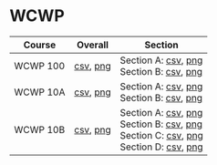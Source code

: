 # WCWP

| Course | Overall | Section |
| ------ | ------- | ------- |
| WCWP 100 | [csv](https://github.com/UCSD-Historical-Enrollment-Data/2024Summer1/blob/main/overall/WCWP%20100.csv), [png](https://raw.githubusercontent.com/UCSD-Historical-Enrollment-Data/2024Summer1/main/plot_overall/WCWP%20100.png) | Section A: [csv](https://github.com/UCSD-Historical-Enrollment-Data/2024Summer1/blob/main/section/WCWP%20100_A.csv), [png](https://raw.githubusercontent.com/UCSD-Historical-Enrollment-Data/2024Summer1/main/plot_section/WCWP%20100_A.png)<br>Section B: [csv](https://github.com/UCSD-Historical-Enrollment-Data/2024Summer1/blob/main/section/WCWP%20100_B.csv), [png](https://raw.githubusercontent.com/UCSD-Historical-Enrollment-Data/2024Summer1/main/plot_section/WCWP%20100_B.png) |
| WCWP 10A | [csv](https://github.com/UCSD-Historical-Enrollment-Data/2024Summer1/blob/main/overall/WCWP%2010A.csv), [png](https://raw.githubusercontent.com/UCSD-Historical-Enrollment-Data/2024Summer1/main/plot_overall/WCWP%2010A.png) | Section A: [csv](https://github.com/UCSD-Historical-Enrollment-Data/2024Summer1/blob/main/section/WCWP%2010A_A.csv), [png](https://raw.githubusercontent.com/UCSD-Historical-Enrollment-Data/2024Summer1/main/plot_section/WCWP%2010A_A.png)<br>Section B: [csv](https://github.com/UCSD-Historical-Enrollment-Data/2024Summer1/blob/main/section/WCWP%2010A_B.csv), [png](https://raw.githubusercontent.com/UCSD-Historical-Enrollment-Data/2024Summer1/main/plot_section/WCWP%2010A_B.png) |
| WCWP 10B | [csv](https://github.com/UCSD-Historical-Enrollment-Data/2024Summer1/blob/main/overall/WCWP%2010B.csv), [png](https://raw.githubusercontent.com/UCSD-Historical-Enrollment-Data/2024Summer1/main/plot_overall/WCWP%2010B.png) | Section A: [csv](https://github.com/UCSD-Historical-Enrollment-Data/2024Summer1/blob/main/section/WCWP%2010B_A.csv), [png](https://raw.githubusercontent.com/UCSD-Historical-Enrollment-Data/2024Summer1/main/plot_section/WCWP%2010B_A.png)<br>Section B: [csv](https://github.com/UCSD-Historical-Enrollment-Data/2024Summer1/blob/main/section/WCWP%2010B_B.csv), [png](https://raw.githubusercontent.com/UCSD-Historical-Enrollment-Data/2024Summer1/main/plot_section/WCWP%2010B_B.png)<br>Section C: [csv](https://github.com/UCSD-Historical-Enrollment-Data/2024Summer1/blob/main/section/WCWP%2010B_C.csv), [png](https://raw.githubusercontent.com/UCSD-Historical-Enrollment-Data/2024Summer1/main/plot_section/WCWP%2010B_C.png)<br>Section D: [csv](https://github.com/UCSD-Historical-Enrollment-Data/2024Summer1/blob/main/section/WCWP%2010B_D.csv), [png](https://raw.githubusercontent.com/UCSD-Historical-Enrollment-Data/2024Summer1/main/plot_section/WCWP%2010B_D.png) |
